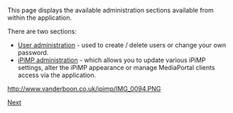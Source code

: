 This page displays the available administration sections available from within the application.

There are two sections:
  * [User administration](User_Admin.md) - used to create / delete users or change your own password.
  * [iPiMP administration](iPiMP_Admin.md) - which allows you to update various iPiMP settings, alter the iPiMP appearance or manage MediaPortal clients access via the application.

http://www.vanderboon.co.uk/ipimp/IMG_0094.PNG

[Next](User_Admin.md)